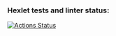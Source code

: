 ### Hexlet tests and linter status:
[![Actions Status](https://github.com/mashaanov/frontend-project-11/actions/workflows/hexlet-check.yml/badge.svg)](https://github.com/mashaanov/frontend-project-11/actions)